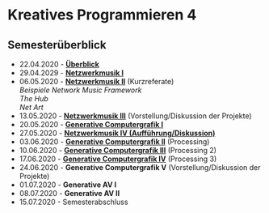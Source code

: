 # Kreatives Programmieren 4

## Semesterüberblick

* 22.04.2020 - **[Überblick](01)**
* 29.04.2029 - **[Netzwerkmusik I](02)**
* 06.05.2020 - **[Netzwerkmusik II](03)** (Kurzreferate)<br />*Beispiele Network Music Framework<br/>
The Hub<br>
Net Art*
* 13.05.2020 - **[Netzwerkmusik III](04)** (Vorstellung/Diskussion der Projekte)
* 20.05.2020 - **[Generative Computergrafik I](05)**
* 27.05.2020 - **[Netzwerkmusik IV (Aufführung/Diskussion)](06)**
* 03.06.2020 - **[Generative Computergrafik II](07)** (Processing)
* 10.06.2020 - **[Generative Computergrafik III](08)** (Processing 2)
* 17.06.2020 - **[Generative Computergrafik IV](09)** (Processing 3)
* 24.06.2020 - **Generative Computergrafik V** (Vorstellung/Diskussion der Projekte)
* 01.07.2020 - **Generative AV I**
* 08.07.2020 - **Generative AV II**
* 15.07.2020 - Semesterabschluss